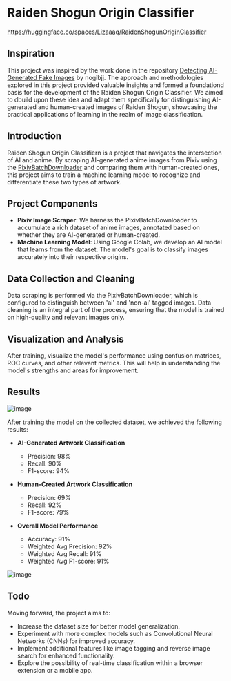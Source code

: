 # Raiden Shogun Origin Classifier
https://huggingface.co/spaces/Lizaaaq/RaidenShogunOriginClassifier
## Inspiration
This project was inspired by the work done in the repository [Detecting AI-Generated Fake Images](https://github.com/nogibjj/Detecting-AI-Generated-Fake-Images) by nogibjj. The approach and methodologies explored  in this project provided valuable insights and formed a foundationd basis for the development of the Raiden Shogun Origin Classifier. We aimed to dbuild upon these idea and adapt them specifically for
distinguishing AI-generated and human-created images of Raiden Shogun, showcasing the practical applications of learning in the realm of image classification.

## Introduction
Raiden Shogun Origin Classifiern is a project that navigates the intersection of AI and anime. By scraping AI-generated anime images from Pixiv using the [PixivBatchDownloader](https://github.com/xuejianxianzun/PixivBatchDownloader) and comparing them with human-created ones, this project aims to train a machine learning model to recognize and differentiate these two types of artwork.

## Project Components
- **Pixiv Image Scraper**: We harness the PixivBatchDownloader to accumulate a rich dataset of anime images, annotated based on whether they are AI-generated or human-created.
- **Machine Learning Model**: Using Google Colab, we develop an AI model that learns from the dataset. The model's goal is to classify images accurately into their respective origins.

## Data Collection and Cleaning
Data scraping is performed via the PixivBatchDownloader, which is configured to distinguish between 'ai' and 'non-ai' tagged images. Data cleaning is an integral part of the process, ensuring that the model is trained on high-quality and relevant images only.

## Visualization and Analysis
After training, visualize the model's performance using confusion matrices, ROC curves, and other relevant metrics. This will help in understanding the model's strengths and areas for improvement.

## Results

![image](https://github.com/Lizosy/AnimeImageScrapeNLearn/assets/61643547/55e0e2db-458b-4c69-a5ed-783c26b5c2a2)

After training the model on the collected dataset, we achieved the following results:

- **AI-Generated Artwork Classification**
  - Precision: 98%
  - Recall: 90%
  - F1-score: 94%

- **Human-Created Artwork Classification**
  - Precision: 69%
  - Recall: 92%
  - F1-score: 79%

- **Overall Model Performance**
  - Accuracy: 91%
  - Weighted Avg Precision: 92%
  - Weighted Avg Recall: 91%
  - Weighted Avg F1-score: 91%


![image](https://github.com/Lizosy/AnimeImageScrapeNLearn/assets/61643547/1d200542-dafc-4b3b-acf3-f4c6c0a6294c)


## Todo
Moving forward, the project aims to:
- Increase the dataset size for better model generalization.
- Experiment with more complex models such as Convolutional Neural Networks (CNNs) for improved accuracy.
- Implement additional features like image tagging and reverse image search for enhanced functionality.
- Explore the possibility of real-time classification within a browser extension or a mobile app.

